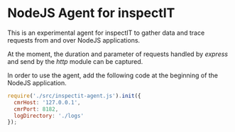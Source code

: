 # NodeJS Agent for inspectIT

This is an experimental agent for inspectIT to gather data and trace requests from and over NodeJS applications.

At the moment, the duration and parameter of requests handled by _express_ and send by the _http_ module can be captured.

In order to use the agent, add the following code at the beginning of the NodeJS application.

```javascript
require('./src/inspectit-agent.js').init({
  cmrHost: '127.0.0.1',
  cmrPort: 8182,
  logDirectory: './logs'
});
```